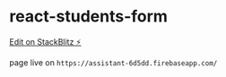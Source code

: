 # react-students-form

[Edit on StackBlitz ⚡️](https://stackblitz.com/edit/react-yzv9bn)

page live on ``https://assistant-6d5dd.firebaseapp.com/``
